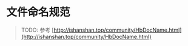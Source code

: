 # 文件命名规范

> TODO: 参考 [http://ishanshan.top/community/HbDocName.html](http://ishanshan.top/community/HbDocName.html)

